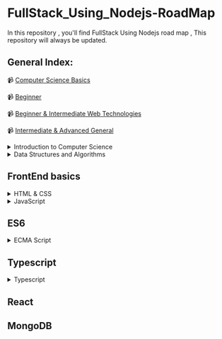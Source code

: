 # FullStack_Using_Nodejs-RoadMap
In this repository , you'll find FullStack Using Nodejs road map , This repository will always be updated.

## General Index:

📹 [ Computer Science Basics ](#computer-science--basics)

📹 [Beginner](#beginner)

📹 [Beginner & Intermediate Web Technologies](#beginner--intermediate-web-technologies)

📹 [Intermediate & Advanced General](#intermediate--advanced-general)


<details>
   <summary> Introduction to Computer Science </summary>

### Introduction to Computer Science

- First of all you need to study programming lanaguage such as Python 

- Secondly you need to study CS50 Course
  
- Finally you need to study C++ Course
  

📹 [Introduction to Computer Science and Programming Using Python from Elzero](https://youtube.com/playlist?list=PLDoPjvoNmBAyE_gei5d18qkfIe-Z8mocs)

- CS50
- In English

📹 [CS50's Introduction to Computer Science](https://www.edx.org/course/introduction-computer-science-harvardx-cs50x)

OR 

In Arabic

📹 [CS50's Introduction to Computer Science](https://youtube.com/playlist?list=PLnrlZUDQofUv7JE4QIahAyztrQU9bnJmd)



C++ Course

[C++ In Arabic](https://youtube.com/playlist?list=PL1DUmTEdeA6IUD9Gt5rZlQfbZyAWXd-oD)

OR

[C++ In Arabic](https://youtube.com/playlist?list=PLDoPjvoNmBAwy-rS6WKudwVeb_x63EzgS)

</details>

<details>
   
   <summary> Data Structures and Algorithms</summary>

### Data Structure for C++ and Python

  [For C++](https://youtube.com/playlist?list=PL1DUmTEdeA6JlommmGP5wicYLxX5PVCQt)
  [For Python](https://youtu.be/pkYVOmU3MgA)

### Object Oriented Programming(OOP) for C++ and Python

- [OOP C++](https://youtube.com/playlist?list=PL1DUmTEdeA6KLEvIO0NyrkT91BVle8BOU)
  
- [OOP Python](https://youtu.be/A9kSngn7254)
  
OR

  [OOP Python](https://youtu.be/Ej_02ICOIgs)

</details>

## FrontEnd basics 

<details>

   <summary>HTML & CSS</summary>
  
 

  📹 [ HTML - Elzero ](https://youtube.com/playlist?list=PLDoPjvoNmBAw_t_XWUFbBX-c9MafPk9ji)

  📹 [ CSS - Elzero ](https://youtube.com/playlist?list=PLDoPjvoNmBAzjsz06gkzlSrlev53MGIKe)

</details>


  <details>

  <summary>JavaScript</summary>
  


  📹 [ JavaScript- Elzero ](https://youtube.com/playlist?list=PLDoPjvoNmBAx3kiplQR_oeDqLDBUDYwVv)


  <summary>JavaScript projects</summary>

  📹 [ JavaScript- Elzero ](https://youtube.com/playlist?list=PLDoPjvoNmBAz7_BgzvNcOaE-m_SnE4jiT)

    
  </details>
  


## ES6 

<details>

<summary> ECMA Script</summary>



 📹 [ ES6 - Elzero ](https://youtube.com/playlist?list=PLDoPjvoNmBAy3siU1b04xY24ZlstofO9M)

</details>
 

## Typescript 

<details>

<summary>Typescript</summary>



   📹 [Typescript - Elzero ](https://youtube.com/playlist?list=PLDoPjvoNmBAy532K9M_fjiAmrJ0gkCyLJ)


</details>


## React 



## MongoDB


